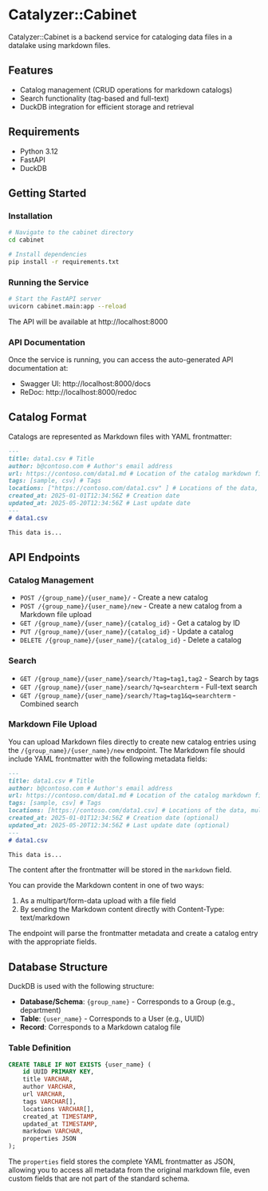 # Catalyzer::Cabinet

Catalyzer::Cabinet is a backend service for cataloging data files in a datalake using markdown files.

## Features

- Catalog management (CRUD operations for markdown catalogs)
- Search functionality (tag-based and full-text)
- DuckDB integration for efficient storage and retrieval

## Requirements

- Python 3.12
- FastAPI
- DuckDB

## Getting Started

### Installation

```bash
# Navigate to the cabinet directory
cd cabinet

# Install dependencies
pip install -r requirements.txt
```

### Running the Service

```bash
# Start the FastAPI server
uvicorn cabinet.main:app --reload
```

The API will be available at http://localhost:8000

### API Documentation

Once the service is running, you can access the auto-generated API documentation at:

- Swagger UI: http://localhost:8000/docs
- ReDoc: http://localhost:8000/redoc

## Catalog Format

Catalogs are represented as Markdown files with YAML frontmatter:

```markdown
---
title: data1.csv # Title
author: b@contoso.com # Author's email address
url: https://contoso.com/data1.md # Location of the catalog markdown file
tags: [sample, csv] # Tags
locations: ["https://contoso.com/data1.csv" ] # Locations of the data, multiple possible
created_at: 2025-01-01T12:34:56Z # Creation date
updated_at: 2025-05-20T12:34:56Z # Last update date   
---
# data1.csv

This data is...
```

## API Endpoints

### Catalog Management

- `POST /{group_name}/{user_name}/` - Create a new catalog
- `POST /{group_name}/{user_name}/new` - Create a new catalog from a Markdown file upload
- `GET /{group_name}/{user_name}/{catalog_id}` - Get a catalog by ID
- `PUT /{group_name}/{user_name}/{catalog_id}` - Update a catalog
- `DELETE /{group_name}/{user_name}/{catalog_id}` - Delete a catalog

### Search

- `GET /{group_name}/{user_name}/search/?tag=tag1,tag2` - Search by tags
- `GET /{group_name}/{user_name}/search/?q=searchterm` - Full-text search
- `GET /{group_name}/{user_name}/search/?tag=tag1&q=searchterm` - Combined search

### Markdown File Upload

You can upload Markdown files directly to create new catalog entries using the `/{group_name}/{user_name}/new` endpoint.
The Markdown file should include YAML frontmatter with the following metadata fields:

```markdown
---
title: data1.csv # Title
author: b@contoso.com # Author's email address
url: https://contoso.com/data1.md # Location of the catalog markdown file
tags: [sample, csv] # Tags
locations: [https://contoso.com/data1.csv] # Locations of the data, multiple possible
created_at: 2025-01-01T12:34:56Z # Creation date (optional)
updated_at: 2025-05-20T12:34:56Z # Last update date (optional)
---
# data1.csv

This data is...
```

The content after the frontmatter will be stored in the `markdown` field.

You can provide the Markdown content in one of two ways:

1. As a multipart/form-data upload with a file field
2. By sending the Markdown content directly with Content-Type: text/markdown

The endpoint will parse the frontmatter metadata and create a catalog entry with the appropriate fields.

## Database Structure

DuckDB is used with the following structure:

- **Database/Schema**: `{group_name}` - Corresponds to a Group (e.g., department)
- **Table**: `{user_name}` - Corresponds to a User (e.g., UUID)
- **Record**: Corresponds to a Markdown catalog file

### Table Definition

```sql
CREATE TABLE IF NOT EXISTS {user_name} (
    id UUID PRIMARY KEY,
    title VARCHAR,
    author VARCHAR,
    url VARCHAR,
    tags VARCHAR[],
    locations VARCHAR[],
    created_at TIMESTAMP,
    updated_at TIMESTAMP,
    markdown VARCHAR,
    properties JSON
);
```

The `properties` field stores the complete YAML frontmatter as JSON, allowing you to access all metadata from the original markdown file, even custom fields that are not part of the standard schema.